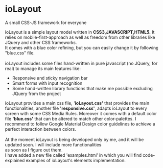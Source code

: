 # ioLayout
A small CSS-JS framework for everyone

ioLayout is a simple layout model written in <strong>CSS3,JAVASCRIPT,HTML5.</strong>
It relies on mobile-first-approach as well as freedom from other libraries
like JQuery and other CSS frameworks.<br>
It comes with a blue color refining, but you can easily change it by following
"blue.css" file.
<br><br>
ioLayout includes some files hand-written in pure javascript (no JQuery, for real)
to manage its main features like:
<ul>
  <li>Responsive and sticky navigation bar</li>
  <li>Smart forms with input recognition</li>
  <li>Some hand-written library functions that make me possible excluding JQuery from the project</li>
</ul>

ioLayout provides a main css file, <strong>'ioLayout.css'</strong> that provides the main functionalities, another file <strong>'responsive.css'</strong>,
adapts ioLayout to every screen with some CSS Media Rules.
Moreover it comes with a default color file <strong>'blue.css'</strong> that can be altered to match other color-palettes.
I recommend to follow Google Material Design color guidelines to achieve a perfect interaction between colors.
<br><br>
At the moment ioLayout is being developed only by me, and it will be updated soon. I will include more functionalities<br>
as soon as I figure out them.<br>
I have added a new file called 'examples.html' in which you will find code-explained examples of ioLayout's elements implementation.